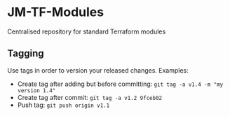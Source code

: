 # JM-TF-Modules
Centralised repository for standard Terraform modules

## Tagging
Use tags in order to version your released changes.
Examples:
- Create tag after adding but before committing: `git tag -a v1.4 -m "my version 1.4"`
- Create tag after commit: `git tag -a v1.2 9fceb02`
- Push tag: `git push origin v1.1`
